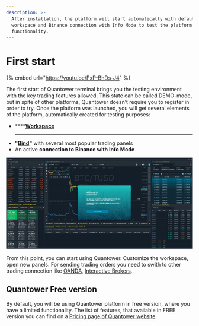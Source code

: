 ```yaml
---
description: >-
  After installation, the platform will start automatically with default
  workspace and Binance connection with Info Mode to test the platform's
  functionality.
---
```


# First start

{% embed url="https://youtu.be/PxP-BhDs-J4" %}

The first start of Quantower terminal brings you the testing environment with the key trading features allowed. This state can be called DEMO-mode, but in spite of other platforms, Quantower doesn’t require you to register in order to try. Once the platform was launched, you will get several elements of the platform, automatically created for testing purposes: 

* \*\*\*\*[**Workspace**](https://help.quantower.com/getting-started/workspaces-binds-groups#workspaces)
  ****
* **"**[**Bind**](https://help.quantower.com/getting-started/workspaces-binds-groups#binds)**"** with several most popular trading panels
* An active **connection to Binance with Info Mode**

![Default Workspace with merged panels in Bind](../.gitbook/assets/default-workspace.png)

From this point, you can start using Quantower. Customize the workspace, open new panels. For sending trading orders you need to swith to other trading connection like [OANDA](../connections/connection-to-oanda.md), [Interactive Brokers](../connections/connect-quantower-to-interactive-broker.md). 

## Quantower Free version

By default, you will be using Quantower platform in free version, where you have a limited functionality. The list of features, that available in FREE version you can find on a [Pricing page of Quantower website](https://www.quantower.com/pricing).

